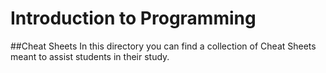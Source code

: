 
# Introduction to Programming
##Cheat Sheets
In this directory you can find a collection of Cheat Sheets meant to assist students in their study.
